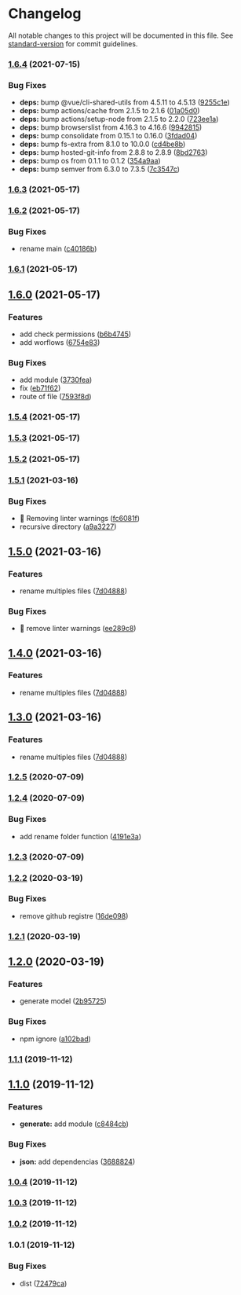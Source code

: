 # Changelog

All notable changes to this project will be documented in this file. See [standard-version](https://github.com/conventional-changelog/standard-version) for commit guidelines.

### [1.6.4](https://github.com/Krnos/kronos/compare/v1.6.3...v1.6.4) (2021-07-15)


### Bug Fixes

* **deps:** bump @vue/cli-shared-utils from 4.5.11 to 4.5.13 ([9255c1e](https://github.com/Krnos/kronos/commit/9255c1ecaf31f972beb0c27e693a7684df300e05))
* **deps:** bump actions/cache from 2.1.5 to 2.1.6 ([01a05d0](https://github.com/Krnos/kronos/commit/01a05d0a8a199ffe7beaf2b770cb93d2b34327a1))
* **deps:** bump actions/setup-node from 2.1.5 to 2.2.0 ([723ee1a](https://github.com/Krnos/kronos/commit/723ee1a9b010c15b95441a9255233720789753d2))
* **deps:** bump browserslist from 4.16.3 to 4.16.6 ([9942815](https://github.com/Krnos/kronos/commit/9942815f33d3463ed00b6382b08ef065130f97e1))
* **deps:** bump consolidate from 0.15.1 to 0.16.0 ([3fdad04](https://github.com/Krnos/kronos/commit/3fdad0445cfa11e637ea01bfb0ad7c97f1e9ad78))
* **deps:** bump fs-extra from 8.1.0 to 10.0.0 ([cd4be8b](https://github.com/Krnos/kronos/commit/cd4be8b59e51063e591890b152188d191fd7bce8))
* **deps:** bump hosted-git-info from 2.8.8 to 2.8.9 ([8bd2763](https://github.com/Krnos/kronos/commit/8bd27631e47bfea19fd374574edd6b8099ce76b4))
* **deps:** bump os from 0.1.1 to 0.1.2 ([354a9aa](https://github.com/Krnos/kronos/commit/354a9aacf8244e7c764b23b4f8232cdc64bd8667))
* **deps:** bump semver from 6.3.0 to 7.3.5 ([7c3547c](https://github.com/Krnos/kronos/commit/7c3547c05fb2506847d9f7b884d8dcce173bbea9))

### [1.6.3](https://github.com/Krnos/kronos/compare/v1.6.2...v1.6.3) (2021-05-17)

### [1.6.2](https://github.com/Krnos/kronos/compare/v1.6.0...v1.6.2) (2021-05-17)


### Bug Fixes

* rename main ([c40186b](https://github.com/Krnos/kronos/commit/c40186bfe837c6708d210e690d4a6ce1137215d4))

### [1.6.1](https://github.com/Krnos/kronos/compare/v1.6.0...v1.6.1) (2021-05-17)

## [1.6.0](https://github.com/Krnos/kronos/compare/v1.5.4...v1.6.0) (2021-05-17)


### Features

* add check permissions ([b6b4745](https://github.com/Krnos/kronos/commit/b6b47457de9ab135cfbd483dac3de7a9579f0c9e))
* add worflows ([6754e83](https://github.com/Krnos/kronos/commit/6754e83f7886f87a40fea7b817b3054a4caed98d))


### Bug Fixes

* add module ([3730fea](https://github.com/Krnos/kronos/commit/3730fea7bc889e3b8e483f4c2a8f68737b5a2805))
* fix ([eb71f62](https://github.com/Krnos/kronos/commit/eb71f62d7bb364118b052c40feefe69c1c91b0aa))
* route of file ([7593f8d](https://github.com/Krnos/kronos/commit/7593f8d6819c47906696e900b9d2f1f90536998e))

### [1.5.4](https://github.com/Krnos/kronos/compare/v1.5.3...v1.5.4) (2021-05-17)

### [1.5.3](https://github.com/Krnos/kronos/compare/v1.5.1...v1.5.3) (2021-05-17)

### [1.5.2](https://github.com/Krnos/kronos/compare/v1.5.1...v1.5.2) (2021-05-17)

### [1.5.1](https://github.com/Krnos/kronos/compare/v1.5.0...v1.5.1) (2021-03-16)


### Bug Fixes

* :rotating_light: Removing linter warnings ([fc6081f](https://github.com/Krnos/kronos/commit/fc6081f883390b91077eb0b4bb3e1880b7aa4ac0))
* recursive directory ([a9a3227](https://github.com/Krnos/kronos/commit/a9a3227fd0b8a49d7e36b77c0975b45e456ffc63))

## [1.5.0](https://github.com/Krnos/kronos/compare/v1.2.5...v1.5.0) (2021-03-16)


### Features

* rename multiples files ([7d04888](https://github.com/Krnos/kronos/commit/7d048880998ced2a1ce14f6faf1a90b9a348056f))


### Bug Fixes

* :rotating_light: remove linter warnings ([ee289c8](https://github.com/Krnos/kronos/commit/ee289c849b596a9f2efcc8a8ff7fc04b7be31323))

## [1.4.0](https://github.com/Krnos/kronos/compare/v1.2.5...v1.4.0) (2021-03-16)


### Features

* rename multiples files ([7d04888](https://github.com/Krnos/kronos/commit/7d048880998ced2a1ce14f6faf1a90b9a348056f))

## [1.3.0](https://github.com/Krnos/kronos/compare/v1.2.5...v1.3.0) (2021-03-16)


### Features

* rename multiples files ([7d04888](https://github.com/Krnos/kronos/commit/7d048880998ced2a1ce14f6faf1a90b9a348056f))

### [1.2.5](https://github.com/Krnos/kronos/compare/v1.2.4...v1.2.5) (2020-07-09)

### [1.2.4](https://github.com/Krnos/kronos/compare/v1.2.3...v1.2.4) (2020-07-09)


### Bug Fixes

* add rename folder function ([4191e3a](https://github.com/Krnos/kronos/commit/4191e3abaa8bee39f16271970677bea27253da6e))

### [1.2.3](https://github.com/Krnos/kronos/compare/v1.2.2...v1.2.3) (2020-07-09)

### [1.2.2](https://github.com/Krnos/kronos/compare/v1.2.1...v1.2.2) (2020-03-19)


### Bug Fixes

* remove github registre ([16de098](https://github.com/Krnos/kronos/commit/16de0980abe2bcdef4eb8e035cd34e7ccf98bde0))

### [1.2.1](https://github.com/Krnos/kronos/compare/v1.2.0...v1.2.1) (2020-03-19)

## [1.2.0](https://github.com/Krnos/kronos/compare/v1.1.1...v1.2.0) (2020-03-19)


### Features

* generate model ([2b95725](https://github.com/Krnos/kronos/commit/2b957254e6ab4ac08246953f310c1efce972c97c))


### Bug Fixes

* npm ignore ([a102bad](https://github.com/Krnos/kronos/commit/a102bad53693f050d2a215c94396384d07676827))

### [1.1.1](https://github.com/Krnos/kronos/compare/v1.1.0...v1.1.1) (2019-11-12)

## [1.1.0](https://github.com/Krnos/kronos/compare/v1.0.4...v1.1.0) (2019-11-12)


### Features

* **generate:** add module ([c8484cb](https://github.com/Krnos/kronos/commit/c8484cb8ea3697581a66988f54b97fface08ae04))


### Bug Fixes

* **json:** add dependencias ([3688824](https://github.com/Krnos/kronos/commit/368882499d48c0d3c12fa8b6c84874e840dbab55))

### [1.0.4](https://github.com/Krnos/kronos/compare/v1.0.3...v1.0.4) (2019-11-12)

### [1.0.3](https://github.com/Krnos/kronos/compare/v1.0.2...v1.0.3) (2019-11-12)

### [1.0.2](https://github.com/Krnos/kronos/compare/v1.0.1...v1.0.2) (2019-11-12)

### 1.0.1 (2019-11-12)


### Bug Fixes

* dist ([72479ca](https://github.com/Krnos/kronos/commit/72479ca1470f93b1512c2160ec686e414bef3b34))

